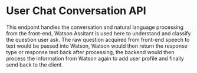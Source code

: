 # User Chat Conversation API

This endpoint handles the conversation and natural language processing from the front-end, Watson Assitant is used here to understand and classify the question user ask. The raw question acquired from front-end speech to text would be passed into Watson, Watson would then return the response type or response text back after processing, the backend would then process the information from Watson again to add user profile and finally send back to the client.


